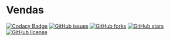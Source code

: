 # Vendas

[![Codacy Badge](https://api.codacy.com/project/badge/Grade/20fb28dfbc77445599140ad2d8adcd4d)](https://app.codacy.com/app/CaduGimenes/vendas?utm_source=github.com&utm_medium=referral&utm_content=CaduGimenes/vendas&utm_campaign=Badge_Grade_Dashboard)
[![GitHub issues](https://img.shields.io/github/issues/CaduGimenes/vendas.svg)](https://github.com/CaduGimenes/vendas/issues)
[![GitHub forks](https://img.shields.io/github/forks/CaduGimenes/vendas.svg)](https://github.com/CaduGimenes/vendas/network)
[![GitHub stars](https://img.shields.io/github/stars/CaduGimenes/vendas.svg)](https://github.com/CaduGimenes/vendas/stargazers)
[![GitHub license](https://img.shields.io/github/license/CaduGimenes/vendas.svg)](https://github.com/CaduGimenes/vendas)
